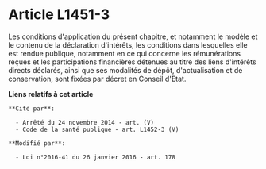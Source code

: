 # Article L1451-3

Les conditions d'application du présent chapitre, et notamment le modèle et le contenu de la déclaration d'intérêts, les
conditions dans lesquelles elle est rendue publique, notamment en ce qui concerne les rémunérations reçues et les
participations financières détenues au titre des liens d'intérêts directs déclarés, ainsi que ses modalités de dépôt,
d'actualisation et de conservation, sont fixées par décret en Conseil d'Etat.

**Liens relatifs à cet article**

	**Cité par**:

	  - Arrêté du 24 novembre 2014 - art. (V)
	  - Code de la santé publique - art. L1452-3 (V)

	**Modifié par**:

	  - Loi n°2016-41 du 26 janvier 2016 - art. 178
